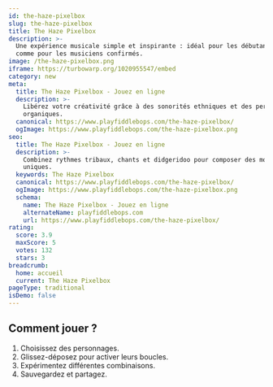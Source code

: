 ```yaml
---
id: the-haze-pixelbox
slug: the-haze-pixelbox
title: The Haze Pixelbox
description: >-
  Une expérience musicale simple et inspirante : idéal pour les débutants 
  comme pour les musiciens confirmés.
image: /the-haze-pixelbox.png
iframe: https://turbowarp.org/1020955547/embed
category: new
meta:
  title: The Haze Pixelbox - Jouez en ligne
  description: >-
    Libérez votre créativité grâce à des sonorités ethniques et des percussions 
    organiques.
  canonical: https://www.playfiddlebops.com/the-haze-pixelbox/
  ogImage: https://www.playfiddlebops.com/the-haze-pixelbox.png
seo:
  title: The Haze Pixelbox - Jouez en ligne
  description: >-
    Combinez rythmes tribaux, chants et didgeridoo pour composer des morceaux 
    uniques.
  keywords: The Haze Pixelbox
  canonical: https://www.playfiddlebops.com/the-haze-pixelbox/
  ogImage: https://www.playfiddlebops.com/the-haze-pixelbox.png
  schema:
    name: The Haze Pixelbox - Jouez en ligne
    alternateName: playfiddlebops.com
    url: https://www.playfiddlebops.com/the-haze-pixelbox/
rating:
  score: 3.9
  maxScore: 5
  votes: 132
  stars: 3
breadcrumb:
  home: accueil
  current: The Haze Pixelbox
pageType: traditional
isDemo: false
---
```


## Comment jouer ?

1. Choisissez des personnages.
2. Glissez-déposez pour activer leurs boucles.
3. Expérimentez différentes combinaisons.
4. Sauvegardez et partagez.

